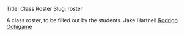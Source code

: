 Title: Class Roster
Slug: roster

A class roster, to be filled out by the students.
Jake Hartnell
[Rodrigo Ochigame](http://ochigame.org/)